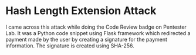 # Hash Length Extension Attack

I came across this attack while doing the Code Review badge on Pentester Lab. It was a Python code snippet using Flask framework which  redirected a payment made by the user by creating a signature for the payment information. The signature is created using SHA-256. 